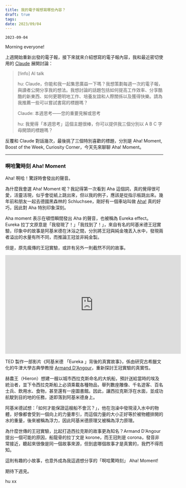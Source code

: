 ```yaml
---
title: 我的電子報想寫哪些內容？
draft: true
tags: 
date: 2023/09/04
---
```

`2023-09-04`

Morning everyone!

上週開始重新出發的電子報，接下來就來介紹想寫的電子報內容，我和最近密切使用的 [Claude](https://claude.ai/?ref=chinghannhu.com) 展開討論：

> [!info] AI talk
> 
> hu: Claude，你能和我一起集思廣益一下嗎？我想策劃每週一次的電子報，與讀者公開分享我的想法。我想討論的話題包括如何提高工作效率、分享酷酷的新東西、如何更聰明地工作、培養友誼和人際關係以及獲得快樂。請為我推薦一些可以嘗試書寫的標題嗎？  
> 
> Claude: 本週思考——您的重要見解或思考  
> 
> hu: 我覺得「本週思考」這個主題很棒，你可以提供我三個分別以 A B C 字母開頭的標題嗎？

反覆和 Claude 對話幾次，最後挑了三個特別喜歡的標題，分別是 Aha! Moment, Boost of the Week, Curiosity Corner，今天先來聊聊 Aha! Moment。

---

### 啊哈驚時刻 Aha! Moment

Aha! 啊哈！驚訝時會發出的聲音。

為什麼我會選 Aha! Moment 呢？我記得第一次看到 Aha 這個詞，真的覺得很可愛，活靈活現，似乎會從紙上跳出來，但以我的例子，應該是從指示板跳出來。幾年前和朋友一起去德國黑森林的 Schluchsee，剛好有一個車站叫做 [Aha!](https://www.google.com.tw/maps/place/Aha/@47.8334904,8.1338984,3a,75y,90t/data=!3m8!1e2!3m6!1sAF1QipMklgr4Mn5GzUky3EyKORo5iK4K-0gUcR8e3o04!2e10!3e12!6shttps:%2F%2Flh5.googleusercontent.com%2Fp%2FAF1QipMklgr4Mn5GzUky3EyKORo5iK4K-0gUcR8e3o04%3Dw203-h270-k-no!7i3024!8i4032!4m13!1m2!2m1!1saha+station!3m9!1s0x4790f7073610cf15:0x805dda3096267370!8m2!3d47.8334904!4d8.1338984!10e5!14m1!1BCgIgAQ!15sCgthaGEgc3RhdGlvbpIBDXRyYWluX3N0YXRpb27gAQA!16s%2Fg%2F11h12dvw4?hl=zh-TW&entry=ttu&ref=chinghannhu.com) 真的好巧，因此對 Aha 特別印象深刻。

Aha moment 表示在頓悟瞬間發出 Aha 的聲音，也被稱為 Eureka effect。Eureka 拉丁文原意是「我發現了！」「我找到了！」，來自有名的阿基米德王冠實驗，印象中的故事是阿基米德在沐浴之間，分別將王冠與純金塊丟入水中，發現兩者溢出的水量有所不同，而推論王冠並非純金製。

但是，原先瘋傳的王冠實驗，或許有另外一則截然不同的故事。

<iframe width="560" height="315" src="https://www.youtube.com/embed/0v86Yk14rf8?si=g9ozglU9fzc6MVT0" title="YouTube video player" frameborder="0" allow="accelerometer; autoplay; clipboard-write; encrypted-media; gyroscope; picture-in-picture; web-share" allowfullscreen></iframe>

TED 製作一部影片《阿基米德 「Eureka 」背後的真實故事》，係由研究古希臘文化的牛津大學古典學教授 [Armand D'Angour](https://www.armand-dangour.com/?ref=chinghannhu.com)，重新探討王冠實驗的真實性。

赫農王（Hieron）想建一艘以城市西拉克斯命名的大帆船，預計送給當時的埃及統治者，並下令西拉克斯船上必須乘載各種物品，舉列數座雕像、千名遊客、百名士兵、飲用水、食物，甚至還有一座圖書館。因此，讓西拉克斯浮在水面，並成功航駛到目的地的任務，遂即落到阿基米德身上。

阿基米德試想：「如何才能保證這艘船不會沉？」，他在泡澡中發現浸入水中的物體，好像都會受到一個向上的力量牽引，而這個力量的大小正好等於被物體排開的水的重量，後來被稱為浮力，因此阿基米德原理又被稱為浮力原理。

為什麼世傳的王冠實驗，比起打造西拉克斯的故事更為知名？Armand D'Angour 提出一個可能的原因，船龍骨的拉丁文是 korone，而王冠則是 corona，發音非常接近，聽起來很像是同一個故事來源，但到底哪個故事才是真實的，我們不得而知。

這則有趣的小故事，也意外成為我這週想分享的「啊哈驚時刻」 Aha! Moment!

期待下週見。

hu xx